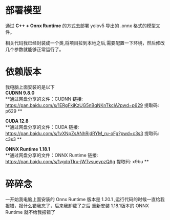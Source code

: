 # 部署模型

通过 **C++ + Onnx Runtime** 的方式去部署 yolov5 导出的 .onnx 格式的模型文件。<br> 

相关代码我已经封装成一个类,将项目拉到本地之后,需要配置一下环境，然后修改几个参数就能够正常运行了。

# 依赖版本
我电脑上面安装的是以下<br>
**CUDNN 9.8.0** <br>
**通过网盘分享的文件：CUDNN
链接: https://pan.baidu.com/s/1ERgFkiKzUG5nBqNKnTkcIA?pwd=p629 提取码: p629 ** <br>

**CUDA 12.8** <br>
**通过网盘分享的文件：CUDA
链接: https://pan.baidu.com/s/1vXNpZsANhRjdRYM_ru-oFg?pwd=c3s3 提取码: c3s3 **<br>

**ONNX Runtime 1.18.1** <br>
**通过网盘分享的文件：ONNX Runtime
链接: https://pan.baidu.com/s/1vgdqTIru-jWTvsueypzQAg 提取码: x9bu ** <br>


# 碎碎念
一开始我电脑上面安装的 Onnx Runtime 版本是 1.20.1 ,运行代码的时候一直给我报错，报什么错我忘了，后来我卸载了之后 重新安装 1.18.1版本的 ONNX Runtime 就不给我报错了<br>
